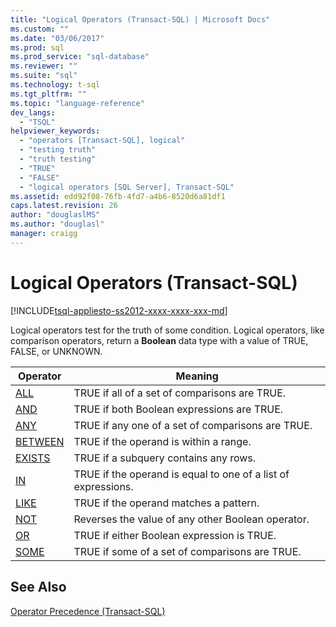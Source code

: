 ```yaml
---
title: "Logical Operators (Transact-SQL) | Microsoft Docs"
ms.custom: ""
ms.date: "03/06/2017"
ms.prod: sql
ms.prod_service: "sql-database"
ms.reviewer: ""
ms.suite: "sql"
ms.technology: t-sql
ms.tgt_pltfrm: ""
ms.topic: "language-reference"
dev_langs: 
  - "TSQL"
helpviewer_keywords: 
  - "operators [Transact-SQL], logical"
  - "testing truth"
  - "truth testing"
  - "TRUE"
  - "FALSE"
  - "logical operators [SQL Server], Transact-SQL"
ms.assetid: edd92f08-76fb-4fd7-a4b6-8520d6a81df1
caps.latest.revision: 26
author: "douglaslMS"
ms.author: "douglasl"
manager: craigg
---
```

# Logical Operators (Transact-SQL)
[!INCLUDE[tsql-appliesto-ss2012-xxxx-xxxx-xxx-md](../../includes/tsql-appliesto-ss2012-xxxx-xxxx-xxx-md.md)]

  Logical operators test for the truth of some condition. Logical operators, like comparison operators, return a **Boolean** data type with a value of TRUE, FALSE, or UNKNOWN.  
  
|Operator|Meaning|  
|--------------|-------------|  
|[ALL](../../t-sql/language-elements/all-transact-sql.md)|TRUE if all of a set of comparisons are TRUE.|  
|[AND](../../t-sql/language-elements/and-transact-sql.md)|TRUE if both Boolean expressions are TRUE.|  
|[ANY](../../t-sql/language-elements/any-transact-sql.md)|TRUE if any one of a set of comparisons are TRUE.|  
|[BETWEEN](../../t-sql/language-elements/between-transact-sql.md)|TRUE if the operand is within a range.|  
|[EXISTS](../../t-sql/language-elements/exists-transact-sql.md)|TRUE if a subquery contains any rows.|  
|[IN](../../t-sql/language-elements/in-transact-sql.md)|TRUE if the operand is equal to one of a list of expressions.|  
|[LIKE](../../t-sql/language-elements/like-transact-sql.md)|TRUE if the operand matches a pattern.|  
|[NOT](../../t-sql/language-elements/not-transact-sql.md)|Reverses the value of any other Boolean operator.|  
|[OR](../../t-sql/language-elements/or-transact-sql.md)|TRUE if either Boolean expression is TRUE.|  
|[SOME](../../t-sql/language-elements/some-any-transact-sql.md)|TRUE if some of a set of comparisons are TRUE.|  
  
## See Also  
 [Operator Precedence &#40;Transact-SQL&#41;](../../t-sql/language-elements/operator-precedence-transact-sql.md)  
  
  
